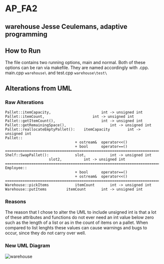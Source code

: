 # AP_FA2
## warehouse Jesse Ceulemans, adaptive programming

## How to Run
The file contains two running options, main and normal. Both of these options can be ran via makefile. They are named accordingly with .cpp. 
main.cpp	`warehouse\` and
test.cpp	`warehouse\test\`

## Alterations from UML
### Raw Alterations
```
Pallet::itemCapacity,						int -> unsigned int
Pallet::itemCount,						int -> unsigned int
Pallet::getItemCount(),						int -> unsigned int
Pallet::getRemainingSpace(),					int -> unsigned int
Pallet::reallocateEmptyPallet():	itemCapacity		int -> unsigned int
Pallet::
								+ ostream&	operator<<()
								+ bool		operator==()
=================================================================================
Shelf::SwapPallet():			slot,			int -> unsigned int
					slot2,			int -> unsigned int
=================================================================================
Employee::
								+ bool 		operator==()
								+ ostream& 	operator<<()
=================================================================================
Warehouse::pickItems			itemCount		int -> unsigned int
Warehouse::putItems			itemCount		int -> unsigned int
```
### Reasons 
The reason that I chose to alter the UML to include unsigned int is that a lot of these attributes and functions do not ever need an int value below zero
such as the length of a list or as in the count of items on a pallet. When compared to list lenghts these values can cause warnings and bugs to occur, since 
they do not carry over well.

### New UML Diagram
![warehouse](https://github.com/Jesyx27/AP_FA2/assets/86268481/27c16976-143c-4fde-9a91-686812fef2b0)
